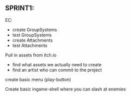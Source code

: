 

## SPRINT1:

EC:
- create GroupSystems
- test GroupSystems
- create Attachments
- test Attachments


Pull in assets from itch.io
- find what assets we actually need to create
- find an artist who can commit to the project



create basic menu (play-button)

Create basic ingame-shell where you can slash at enemies


